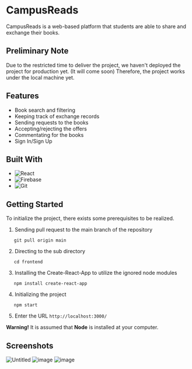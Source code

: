 # CampusReads

CampusReads is a web-based platform that students are able to share and exchange their books. 

## Preliminary Note
 Due to the restricted time to deliver the project, we haven't deployed the project for production yet. (It will come soon) Therefore, the project works under the local machine yet. 

## Features
- Book search and filtering
- Keeping track of exchange records
- Sending requests to the books
- Accepting/rejecting the offers
- Commentating for the books
- Sign In/Sign Up 

## Built With
- ![React](https://img.shields.io/badge/react-%2320232a.svg?style=for-the-badge&logo=react&logoColor=%2361DAFB)
- ![Firebase](https://img.shields.io/badge/firebase-a08021?style=for-the-badge&logo=firebase&logoColor=ffcd34)
- ![Git](https://img.shields.io/badge/git-%23F05033.svg?style=for-the-badge&logo=git&logoColor=white)


## Getting Started
 To initialize the project, there exists some prerequisites to be realized.

1. Sending pull request to the main branch of the repository
```
   git pull origin main
```
2. Directing to the sub directory
``` 
   cd frontend
```
3. Installing the Create-React-App to utilize the ignored node modules
```
   npm install create-react-app
```
4. Initializing the project
```
   npm start
```
5. Enter the URL ```http://localhost:3000/ ```

**Warning!** It is assumed that **Node** is installed at your computer.

## Screenshots

![Untitled](https://github.com/user-attachments/assets/c72f2e72-4a56-4bb7-a6a3-2b56cac221ff)
![image](https://github.com/user-attachments/assets/bd5fc666-92f2-4027-8661-558e63197ca1)
![image](https://github.com/user-attachments/assets/89612342-b829-4884-8efd-deea59bf2c09)


